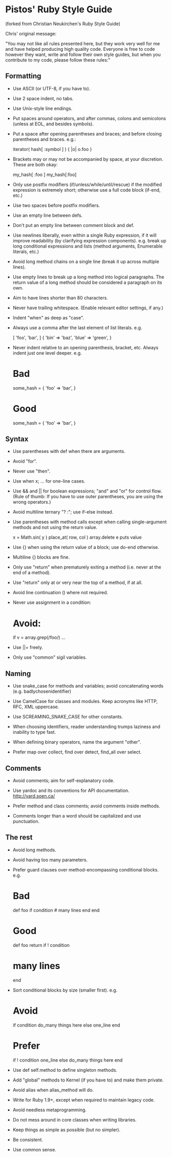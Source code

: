 # Pistos' Ruby Style Guide

(forked from Christian Neukirchen's Ruby Style Guide)

Chris' original message:

"You may not like all rules presented here, but they work very well for
me and have helped producing high quality code.  Everyone is free to
code however they want, write and follow their own style guides, but
when you contribute to my code, please follow these rules:"


## Formatting

* Use ASCII (or UTF-8, if you have to).

* Use 2 space indent, no tabs.

* Use Unix-style line endings.

* Put spaces around operators, and after commas, colons and semicolons
  (unless at EOL, and besides symbols).

* Put a space after opening parentheses and braces; and before
  closing parentheses and braces.  e.g.:

  iterator( hash[ :symbol ] ) { |o| o.foo }

* Brackets may or may not be accompanied by space, at your discretion.
  These are both okay:

  my_hash[ :foo ]
  my_hash[:foo]

* Only use postfix modifiers (if/unless/while/until/rescue) if the modified
  expression is extremely short; otherwise use a full code block (if-end,
  etc.)

* Use two spaces before postfix modifiers.

* Use an empty line between defs.

* Don't put an empty line between comment block and def.

* Use newlines liberally, even within a single Ruby expression, if it will
  improve readability (by clarifying expression components).  e.g. break up
  long conditional expressions and lists (method arguments, Enumerable
  literals, etc.)

* Avoid long method chains on a single line (break it up across multiple lines).

* Use empty lines to break up a long method into logical paragraphs.  The
  return value of a long method should be considered a paragraph on its own.

* Aim to have lines shorter than 80 characters.

* Never have trailing whitespace.  (Enable relevant editor settings, if any.)

* Indent "when" as deep as "case".

* Always use a comma after the last element of list literals.  e.g.

  [
    'foo',
    'bar',
  ]
  {
    'bin' => 'baz',
    'blue' => 'green',
  }

* Never indent relative to an opening parenthesis, bracket, etc.  Always indent
  just one level deeper.  e.g.

  # Bad
  some_hash = {
                'foo' => 'bar',
              }

  # Good
  some_hash = {
    'foo' => 'bar',
  }

## Syntax

* Use parentheses with def when there are arguments.

* Avoid "for".

* Never use "then".

* Use when x; ... for one-line cases.

* Use && and || for boolean expressions; "and" and "or" for control flow.
  (Rule of thumb: If you have to use outer parentheses, you are using the
  wrong operators.)

* Avoid multiline ternary "? :"; use if-else instead.

* Use parentheses with method calls except when calling single-argument methods
  and not using the return value.

    x = Math.sin( y )
    place_at( row, col )
    array.delete e
    puts value

* Use {} when using the return value of a block; use do-end otherwise.

* Multiline {} blocks are fine.

* Only use "return" when prematurely exiting a method (i.e. never at the end of
  a method).

* Use "return" only at or very near the top of a method, if at all.

* Avoid line continuation (\) where not required.

* Never use assignment in a condition:

    # Avoid:
    if v = array.grep(/foo/) ...

* Use ||= freely.

* Only use "common" sigil variables.


## Naming

* Use snake_case for methods and variables; avoid concatenating words
  (e.g. badlychosenidentifier)

* Use CamelCase for classes and modules.  Keep acronyms like HTTP,
  RFC, XML uppercase.

* Use SCREAMING_SNAKE_CASE for other constants.

* When choosing identifiers, reader understanding trumps laziness and
  inability to type fast.

* When defining binary operators, name the argument "other".

* Prefer map over collect, find over detect, find_all over select.


## Comments

* Avoid comments; aim for self-explanatory code.

* Use yardoc and its conventions for API documentation.  http://yard.soen.ca/

* Prefer method and class comments; avoid comments inside methods.

* Comments longer than a word should be capitalized and use punctuation.


## The rest

* Avoid long methods.

* Avoid having too many parameters.

* Prefer guard clauses over method-encompassing conditional blocks.  e.g.

  # Bad
  def foo
    if condition
      # many lines
    end
  end

  # Good
  def foo
    return  if ! condition
    # many lines
  end

* Sort conditional blocks by size (smaller first).  e.g.

  # Avoid
  if condition
    do_many
    things
    here
  else
    one_line
  end

  # Prefer
  if ! condition
    one_line
  else
    do_many
    things
    here
  end

* Use def self.method to define singleton methods.

* Add "global" methods to Kernel (if you have to) and make them private.

* Avoid alias when alias_method will do.

* Write for Ruby 1.9+, except when required to maintain legacy code.

* Avoid needless metaprogramming.

* Do not mess around in core classes when writing libraries.

* Keep things as simple as possible (but no simpler).

* Be consistent.

* Use common sense.
